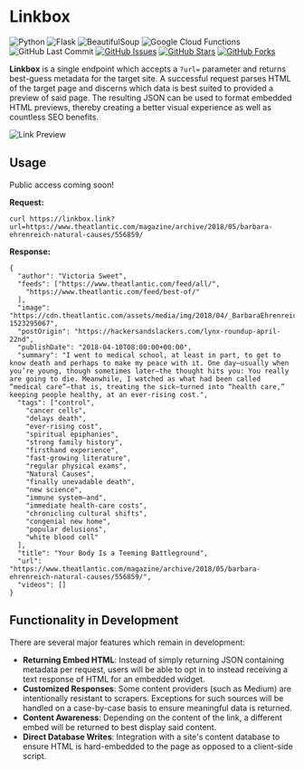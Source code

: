 # Linkbox

![Python](https://img.shields.io/badge/Python-3.7.1-blue.svg?logo=python&longCache=true&logoColor=white&colorB=23a8e2&style=flat-square&colorA=36363e)
![Flask](https://img.shields.io/badge/flask-1.0.2-blue.svg?longCache=true&logo=python&style=flat-square&logoColor=white&colorB=23a8e2&colorA=36363e)
![BeautifulSoup](https://img.shields.io/badge/beautifulsoup4-4.6.3-blue.svg?longCache=true&logo=python&longCache=true&style=flat-square&logoColor=white&colorB=23a8e2&colorA=36363e)
![Google Cloud Functions](https://img.shields.io/badge/Google--Cloud--Functions-v93-blue.svg?longCache=true&logo=google&longCache=true&style=flat-square&logoColor=white&colorB=23a8e2&colorA=36363e)
![GitHub Last Commit](https://img.shields.io/github/last-commit/google/skia.svg?style=flat-square&colorA=36363e)
[![GitHub Issues](https://img.shields.io/github/issues/toddbirchard/linkbox.svg?style=flat-square&colorA=36363e)](https://github.com/toddbirchard/linkbox/issues)
[![GitHub Stars](https://img.shields.io/github/stars/toddbirchard/linkbox.svg?style=flat-square&colorB=e3bb18&colorA=36363e)](https://github.com/toddbirchard/linkbox/stargazers)
[![GitHub Forks](https://img.shields.io/github/forks/toddbirchard/linkbox.svg?style=flat-square&colorA=36363e)](https://github.com/toddbirchard/Link-Preview-API/network)

**Linkbox** is a single endpoint which accepts a `?url=` parameter and returns best-guess metadata for the target site. A successful request parses HTML of the target page and discerns which data is best suited to provided a preview of said page. The resulting JSON can be used to format embedded HTML previews, thereby creating a better visual experience as well as countless SEO benefits.

![Link Preview](https://github.com/toddbirchard/linkbox/blob/master/img/linkboxgithub.jpg?raw=true)

## Usage

Public access coming soon!

**Request:**

```
curl https://linkbox.link?url=https://www.theatlantic.com/magazine/archive/2018/05/barbara-ehrenreich-natural-causes/556859/
```

**Response:**
```
{
  "author": "Victoria Sweet",
  "feeds": ["https://www.theatlantic.com/feed/all/",
    "https://www.theatlantic.com/feed/best-of/"
  ],
  "image": "https://cdn.theatlantic.com/assets/media/img/2018/04/_BarbaraEhrenreich_FINAL_RVB/facebook.png?1523295067",
  "postOrigin": "https://hackersandslackers.com/lynx-roundup-april-22nd",
  "publishDate": "2018-04-10T08:00:00+00:00",
  "summary": "I went to medical school, at least in part, to get to know death and perhaps to make my peace with it. One day—usually when you’re young, though sometimes later—the thought hits you: You really are going to die. Meanwhile, I watched as what had been called “medical care”—that is, treating the sick—turned into “health care,” keeping people healthy, at an ever-rising cost.",
  "tags": ["control",
    "cancer cells",
    "delays death",
    "ever-rising cost",
    "spiritual epiphanies",
    "strong family history",
    "firsthand experience",
    "fast-growing literature",
    "regular physical exams",
    "Natural Causes",
    "finally unevadable death",
    "new science",
    "immune system—and",
    "immediate health-care costs",
    "chronicling cultural shifts",
    "congenial new home",
    "popular delusions",
    "white blood cell"
  ],
  "title": "Your Body Is a Teeming Battleground",
  "url": "https://www.theatlantic.com/magazine/archive/2018/05/barbara-ehrenreich-natural-causes/556859/",
  "videos": []
}
```

## Functionality in Development

There are several major features which remain in development:

* **Returning Embed HTML**: Instead of simply returning JSON containing metadata per request, users will be able to opt in to instead receiving a text response of HTML for an embedded widget.
* **Customized Responses**: Some content providers (such as Medium) are intentionally resistant to scrapers. Exceptions for such sources will be handled on a case-by-case basis to ensure meaningful data is returned.
* **Content Awareness**: Depending on the content of the link, a different embed will be returned to best display said content.
* **Direct Database Writes**: Integration with a site's content database to ensure HTML is hard-embedded to the page as opposed to a client-side script.
